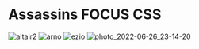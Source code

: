 # Assassins FOCUS CSS
 
![altair2](https://user-images.githubusercontent.com/56477695/173368203-b55637c5-7344-464e-986d-a22bf3fac86b.jpg)
![arno](https://user-images.githubusercontent.com/56477695/173368226-084ca3a2-7f97-44f2-b661-ac076c7c844f.jpg)
![ezio](https://user-images.githubusercontent.com/56477695/173368235-92c86513-a082-480b-8612-f35ff7e66baa.jpg)
![photo_2022-06-26_23-14-20](https://user-images.githubusercontent.com/56477695/175918486-23199ac2-6b10-4408-9ce3-af9280c528d2.jpg)
